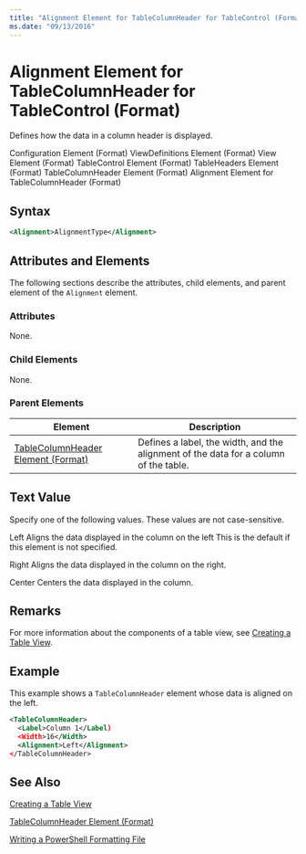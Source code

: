 ```yaml
---
title: "Alignment Element for TableColumnHeader for TableControl (Format) | Microsoft Docs"
ms.date: "09/13/2016"
---
```

# Alignment Element for TableColumnHeader for TableControl (Format)

Defines how the data in a column header is displayed.

Configuration Element (Format)
ViewDefinitions Element (Format)
View Element (Format)
TableControl Element (Format)
TableHeaders Element (Format)
TableColumnHeader Element (Format)
Alignment Element for TableColumnHeader (Format)

## Syntax

```xml
<Alignment>AlignmentType</Alignment>
```

## Attributes and Elements

The following sections describe the attributes, child elements, and parent element of the `Alignment` element.

### Attributes

None.

### Child Elements

None.

### Parent Elements

|Element|Description|
|-------------|-----------------|
|[TableColumnHeader Element (Format)](./tablecolumnheader-element-format.md)|Defines a label, the width, and the alignment of the data for a column of the table.|

## Text Value

Specify one of the following values. These values are not case-sensitive.

Left
Aligns the data displayed in the column on the left This is the default if this element is not specified.

Right
Aligns the data displayed in the column on the right.

Center
Centers the data displayed in the column.

## Remarks

For more information about the components of a table view, see [Creating a Table View](./creating-a-table-view.md).

## Example

This example shows a `TableColumnHeader` element whose data is aligned on the left.

```xml
<TableColumnHeader>
  <Label>Column 1</Label)
  <Width>16</Width>
  <Alignment>Left</Alignment>
</TableColumnHeader>
```

## See Also

[Creating a Table View](./creating-a-table-view.md)

[TableColumnHeader Element (Format)](./tablecolumnheader-element-format.md)

[Writing a PowerShell Formatting File](./writing-a-powershell-formatting-file.md)
